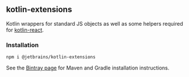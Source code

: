 ## kotlin-extensions

Kotlin wrappers for standard JS objects as well as some helpers required for 
[kotlin-react](https://github.com/JetBrains/kotlin-wrappers/tree/master/kotlin-react).

### Installation

`npm i @jetbrains/kotlin-extensions`

See the [Bintray page](https://bintray.com/kotlin/kotlin-js-wrappers/kotlin-extensions) for Maven and Gradle 
installation instructions.